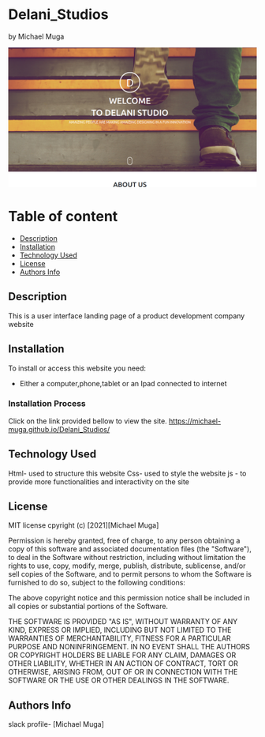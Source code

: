 # Delani_Studios
by Michael Muga

![Project Image](images/projectimg.png)

# Table of content

+ [Description](#description)
+ [Installation ](#Installation)
+ [Technology Used](#technology-used)
+ [License](#License)
+ [Authors Info](#author-Info)

## Description
This is a user interface landing page of a product development company website
## Installation
To install or access this website you need:

* Either a computer,phone,tablet or an Ipad connected to internet

### Installation Process

Click on the link provided bellow to view the site.
https://michael-muga.github.io/Delani_Studios/

## Technology Used
Html- used to structure this website
Css- used to style the website
js - to provide more functionalities and interactivity on the site

## License
MIT license
cpyright (c) [2021][Michael Muga]

Permission is hereby granted, free of charge, to any person obtaining a copy
of this software and associated documentation files (the "Software"), to deal
in the Software without restriction, including without limitation the rights
to use, copy, modify, merge, publish, distribute, sublicense, and/or sell
copies of the Software, and to permit persons to whom the Software is
furnished to do so, subject to the following conditions:

The above copyright notice and this permission notice shall be included in all
copies or substantial portions of the Software.

THE SOFTWARE IS PROVIDED "AS IS", WITHOUT WARRANTY OF ANY KIND, EXPRESS OR
IMPLIED, INCLUDING BUT NOT LIMITED TO THE WARRANTIES OF MERCHANTABILITY,
FITNESS FOR A PARTICULAR PURPOSE AND NONINFRINGEMENT. IN NO EVENT SHALL THE
AUTHORS OR COPYRIGHT HOLDERS BE LIABLE FOR ANY CLAIM, DAMAGES OR OTHER
LIABILITY, WHETHER IN AN ACTION OF CONTRACT, TORT OR OTHERWISE, ARISING FROM,
OUT OF OR IN CONNECTION WITH THE SOFTWARE OR THE USE OR OTHER DEALINGS IN THE
SOFTWARE.

## Authors Info
slack profile- [Michael Muga]
